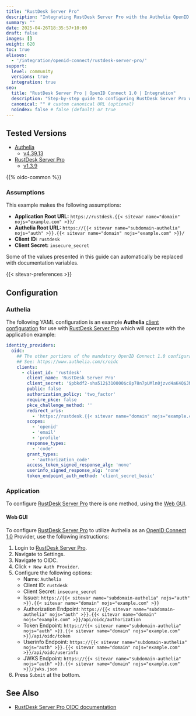 ```yaml
---
title: "RustDesk Server Pro"
description: "Integrating RustDesk Server Pro with the Authelia OpenID Connect 1.0 Provider."
summary: ""
date: 2025-04-26T18:35:57+10:00
draft: false
images: []
weight: 620
toc: true
aliases:
  - '/integration/openid-connect/rustdesk-server-pro/'
support:
  level: community
  versions: true
  integration: true
seo:
  title: "RustDesk Server Pro | OpenID Connect 1.0 | Integration"
  description: "Step-by-step guide to configuring RustDesk Server Pro with OpenID Connect 1.0 for secure SSO. Enhance your login flow using Authelia’s modern identity management."
  canonical: "" # custom canonical URL (optional)
  noindex: false # false (default) or true
---
```


## Tested Versions

- [Authelia]
  - [v4.39.13](https://github.com/authelia/authelia/releases/tag/v4.39.13)
- [RustDesk Server Pro]
  - [v1.3.9](https://github.com/rustdesk/rustdesk/releases/tag/1.3.9)

{{% oidc-common %}}

### Assumptions

This example makes the following assumptions:

- __Application Root URL:__ `https://rustdesk.{{< sitevar name="domain" nojs="example.com" >}}/`
- __Authelia Root URL:__ `https://{{< sitevar name="subdomain-authelia" nojs="auth" >}}.{{< sitevar name="domain" nojs="example.com" >}}/`
- __Client ID:__ `rustdesk`
- __Client Secret:__ `insecure_secret`

Some of the values presented in this guide can automatically be replaced with documentation variables.

{{< sitevar-preferences >}}

## Configuration

### Authelia

The following YAML configuration is an example __Authelia__ [client configuration] for use with [RustDesk Server Pro] which will
operate with the application example:

```yaml {title="configuration.yml"}
identity_providers:
  oidc:
    ## The other portions of the mandatory OpenID Connect 1.0 configuration go here.
    ## See: https://www.authelia.com/c/oidc
    clients:
      - client_id: 'rustdesk'
        client_name: 'RustDesk Server Pro'
        client_secret: '$pbkdf2-sha512$310000$c8p78n7pUMln0jzvd4aK4Q$JNRBzwAo0ek5qKn50cFzzvE9RXV88h1wJn5KGiHrD0YKtZaR/nCb2CJPOsKaPK0hjf.9yHxzQGZziziccp6Yng'  # The digest of 'insecure_secret'.
        public: false
        authorization_policy: 'two_factor'
        require_pkce: false
        pkce_challenge_method: ''
        redirect_uris:
          - 'https://rustdesk.{{< sitevar name="domain" nojs="example.com" >}}/api/oidc/callback'
        scopes:
          - 'openid'
          - 'email'
          - 'profile'
        response_types:
          - 'code'
        grant_types:
          - 'authorization_code'
        access_token_signed_response_alg: 'none'
        userinfo_signed_response_alg: 'none'
        token_endpoint_auth_method: 'client_secret_basic'
```

### Application

To configure [RustDesk Server Pro] there is one method, using the [Web GUI](#web-gui).

#### Web GUI

To configure [RustDesk Server Pro] to utilize Authelia as an [OpenID Connect 1.0] Provider, use the following instructions:

1. Login to [RustDesk Server Pro].
2. Navigate to Settings.
3. Navigate to OIDC.
4. Click `+ New Auth Provider`.
5. Configure the following options:
   - Name: `Authelia`
   - Client ID: `rustdesk`
   - Client Secret: `insecure_secret`
   - Issuer: `https://{{< sitevar name="subdomain-authelia" nojs="auth" >}}.{{< sitevar name="domain" nojs="example.com" >}}`
   - Authorization Endpoint: `https://{{< sitevar name="subdomain-authelia" nojs="auth" >}}.{{< sitevar name="domain" nojs="example.com" >}}/api/oidc/authorization`
   - Token Endpoint: `https://{{< sitevar name="subdomain-authelia" nojs="auth" >}}.{{< sitevar name="domain" nojs="example.com" >}}/api/oidc/token`
   - Userinfo Endpoint: `https://{{< sitevar name="subdomain-authelia" nojs="auth" >}}.{{< sitevar name="domain" nojs="example.com" >}}/api/oidc/userinfo`
   - JWKS Endpoint: `https://{{< sitevar name="subdomain-authelia" nojs="auth" >}}.{{< sitevar name="domain" nojs="example.com" >}}/jwks.json`
6. Press `Submit` at the bottom.

## See Also

- [RustDesk Server Pro OIDC documentation](https://rustdesk.com/docs/en/self-host/rustdesk-server-pro/oidc/)

[Authelia]: https://www.authelia.com
[RustDesk Server Pro]: https://rustdesk.com
[OAuth login Extension]: https://www.rustdesk.com/extensions/oauth/
[OpenID Connect 1.0]: ../../introduction.md
[client configuration]: ../../../../configuration/identity-providers/openid-connect/clients.md
